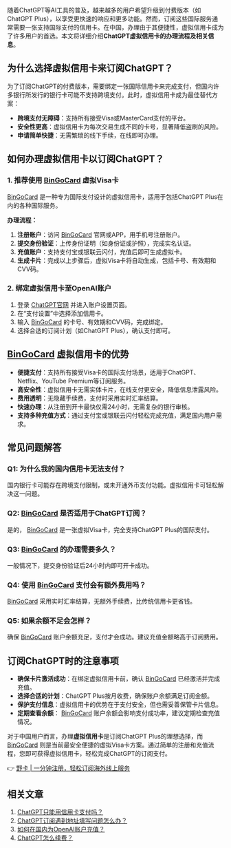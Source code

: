 随着ChatGPT等AI工具的普及，越来越多的用户希望升级到付费版本（如ChatGPT Plus），以享受更快速的响应和更多功能。然而，订阅这些国际服务通常需要一张支持国际支付的信用卡。在中国，办理由于其便捷性，虚拟信用卡成为了许多用户的首选。本文将详细介绍**ChatGPT虚拟信用卡的办理流程及相关信息**。

## 为什么选择虚拟信用卡来订阅ChatGPT？

为了订阅ChatGPT的付费版本，需要绑定一张国际信用卡来完成支付，但国内许多银行所发行的银行卡可能不支持跨境支付。此时，虚拟信用卡成为最佳替代方案：

- **跨境支付无障碍**：支持所有接受Visa或MasterCard支付的平台。
- **安全性更高**：虚拟信用卡为每次交易生成不同的卡号，显著降低盗刷的风险。
- **申请简单快捷**：无需繁琐的线下手续，在线即可办理。

## 如何办理虚拟信用卡以订阅ChatGPT？

### 1. 推荐使用 [BinGoCard](https://bit.ly/bewildcard) 虚拟Visa卡

[BinGoCard](https://bit.ly/bewildcard) 是一种专为国际支付设计的虚拟信用卡，适用于包括ChatGPT Plus在内的各种国际服务。

**办理流程：**

1. **注册账户**：访问 [BinGoCard](https://bit.ly/bewildcard) 官网或APP，用手机号注册账户。
2. **提交身份验证**：上传身份证明（如身份证或护照），完成实名认证。
3. **充值账户**：支持支付宝或银联云闪付，充值后即可生成虚拟卡。
4. **生成卡片**：完成以上步骤后，虚拟Visa卡将自动生成，包括卡号、有效期和CVV码。

### 2. 绑定虚拟信用卡至OpenAI账户

1. 登录 [ChatGPT官网](https://chat.openai.com/) 并进入账户设置页面。
2. 在“支付设置”中选择添加信用卡。
3. 输入 [BinGoCard](https://bit.ly/bewildcard) 的卡号、有效期和CVV码，完成绑定。
4. 选择合适的订阅计划（如ChatGPT Plus），确认支付即可。

## [BinGoCard](https://bit.ly/bewildcard) 虚拟信用卡的优势

- **便捷支付**：支持所有接受Visa卡的国际支付场景，适用于ChatGPT、Netflix、YouTube Premium等订阅服务。
- **高安全性**：虚拟信用卡无需实体卡片，在线支付更安全，降低信息泄露风险。
- **费用透明**：无隐藏手续费，支付时采用实时汇率结算。
- **快速办理**：从注册到开卡最快仅需24小时，无需复杂的银行审核。
- **支持多种充值方式**：通过支付宝或银联云闪付轻松完成充值，满足国内用户需求。

## 常见问题解答

### Q1: 为什么我的国内信用卡无法支付？

国内银行卡可能存在跨境支付限制，或未开通外币支付功能。虚拟信用卡可轻松解决这一问题。

### Q2: [BinGoCard](https://bit.ly/bewildcard) 是否适用于ChatGPT订阅？

是的， [BinGoCard](https://bit.ly/bewildcard) 是一张虚拟Visa卡，完全支持ChatGPT Plus的国际支付。

### Q3: [BinGoCard](https://bit.ly/bewildcard) 的办理需要多久？

一般情况下，提交身份验证后24小时内即可开卡成功。

### Q4: 使用 [BinGoCard](https://bit.ly/bewildcard) 支付会有额外费用吗？

[BinGoCard](https://bit.ly/bewildcard) 采用实时汇率结算，无额外手续费，比传统信用卡更省钱。

### Q5: 如果余额不足会怎样？

确保 [BinGoCard](https://bit.ly/bewildcard) 账户余额充足，支付才会成功。建议充值金额略高于订阅费用。

## 订阅ChatGPT时的注意事项

- **确保卡片激活成功**：在绑定虚拟信用卡前，确认 [BinGoCard](https://bit.ly/bewildcard) 已经激活并完成充值。
- **选择合适的计划**：ChatGPT Plus按月收费，确保账户余额满足订阅金额。
- **保护支付信息**：虚拟信用卡的优势在于支付安全，但也需妥善保管卡片信息。
- **定期查看余额**： [BinGoCard](https://bit.ly/bewildcard) 账户余额会影响支付成功率，建议定期检查充值情况。

对于中国用户而言，办理**虚拟信用卡**是订阅ChatGPT Plus的理想选择，而 [BinGoCard](https://bit.ly/bewildcard) 则是当前最安全便捷的虚拟Visa卡方案。通过简单的注册和充值流程，您即可获得虚拟信用卡，轻松完成ChatGPT的订阅支付。

👉 [野卡 | 一分钟注册，轻松订阅海外线上服务](https://bit.ly/bewildcard)

## 相关文章

1. [ChatGPT只能用信用卡支付吗？](https://cantgpt.com/2024/11/19/chatgpt%e5%8f%aa%e8%83%bd%e7%94%a8%e4%bf%a1%e7%94%a8%e5%8d%a1%e6%94%af%e4%bb%98%e5%90%97%ef%bc%9f/)
2. [ChatGPT订阅遇到地址填写问题怎么办？](https://cantgpt.com/2024/11/13/chatgpt-9/)
3. [如何在国内为OpenAI账户充值？](https://cantgpt.com/2024/11/14/openai/)
4. [ChatGPT怎么续费？](https://cantgpt.com/2024/11/19/chatgpt%e6%80%8e%e4%b9%88%e7%bb%ad%e8%b4%b9%ef%bc%9f/)